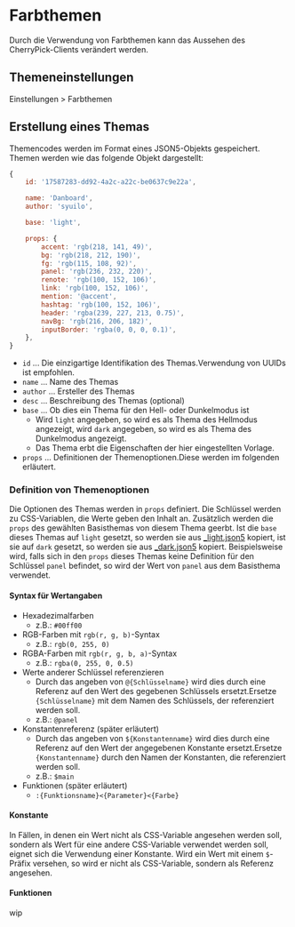 # Farbthemen

Durch die Verwendung von Farbthemen kann das Aussehen des CherryPick-Clients verändert werden.

## Themeneinstellungen
Einstellungen > Farbthemen

## Erstellung eines Themas
Themencodes werden im Format eines JSON5-Objekts gespeichert. Themen werden wie das folgende Objekt dargestellt:
``` js
{
    id: '17587283-dd92-4a2c-a22c-be0637c9e22a',

    name: 'Danboard',
    author: 'syuilo',

    base: 'light',

    props: {
        accent: 'rgb(218, 141, 49)',
        bg: 'rgb(218, 212, 190)',
        fg: 'rgb(115, 108, 92)',
        panel: 'rgb(236, 232, 220)',
        renote: 'rgb(100, 152, 106)',
        link: 'rgb(100, 152, 106)',
        mention: '@accent',
        hashtag: 'rgb(100, 152, 106)',
        header: 'rgba(239, 227, 213, 0.75)',
        navBg: 'rgb(216, 206, 182)',
        inputBorder: 'rgba(0, 0, 0, 0.1)',
    },
}

```

* `id` ... Die einzigartige Identifikation des Themas.Verwendung von UUIDs ist empfohlen.
* `name` ... Name des Themas
* `author` ... Ersteller des Themas
* `desc` ... Beschreibung des Themas (optional)
* `base` ... Ob dies ein Thema für den Hell- oder Dunkelmodus ist
    * Wird `light` angegeben, so wird es als Thema des Hellmodus angezeigt, wird `dark` angegeben, so wird es als Thema des Dunkelmodus angezeigt.
    * Das Thema erbt die Eigenschaften der hier eingestellten Vorlage.
* `props` ... Definitionen der Themenoptionen.Diese werden im folgenden erläutert.

### Definition von Themenoptionen
Die Optionen des Themas werden in `props` definiert. Die Schlüssel werden zu CSS-Variablen, die Werte geben den Inhalt an. Zusätzlich werden die `props` des gewählten Basisthemas von diesem Thema geerbt. Ist die `base` dieses Themas auf `light` gesetzt, so werden sie aus [_light.json5](https://github.com/kokonect-link/cherrypick/blob/develop/src/client/themes/_light.json5) kopiert, ist sie auf `dark` gesetzt, so werden sie aus [_dark.json5](https://github.com/kokonect-link/cherrypick/blob/develop/src/client/themes/_dark.json5) kopiert. Beispielsweise wird, falls sich in den `props` dieses Themas keine Definition für den Schlüssel `panel` befindet, so wird der Wert von `panel` aus dem Basisthema verwendet.

#### Syntax für Wertangaben
* Hexadezimalfarben
    * z.B.: `#00ff00`
* RGB-Farben mit `rgb(r, g, b)`-Syntax
    * z.B.: `rgb(0, 255, 0)`
* RGBA-Farben mit `rgb(r, g, b, a)`-Syntax
    * z.B.: `rgba(0, 255, 0, 0.5)`
* Werte anderer Schlüssel referenzieren
    * Durch das angeben von `@{Schlüsselname}` wird dies durch eine Referenz auf den Wert des gegebenen Schlüssels ersetzt.Ersetze `{Schlüsselname}` mit dem Namen des Schlüssels, der referenziert werden soll.
    * z.B.: `@panel`
* Konstantenreferenz (später erläutert)
    * Durch das angeben von `${Konstantenname}` wird dies durch eine Referenz auf den Wert der angegebenen Konstante ersetzt.Ersetze `{Konstantenname}` durch den Namen der Konstanten, die referenziert werden soll.
    * z.B.: `$main`
* Funktionen (später erläutert)
    * `:{Funktionsname}<{Parameter}<{Farbe}`

#### Konstante
In Fällen, in denen ein Wert nicht als CSS-Variable angesehen werden soll, sondern als Wert für eine andere CSS-Variable verwendet werden soll, eignet sich die Verwendung einer Konstante. Wird ein Wert mit einem `$`-Präfix versehen, so wird er nicht als CSS-Variable, sondern als Referenz angesehen.

#### Funktionen
wip
